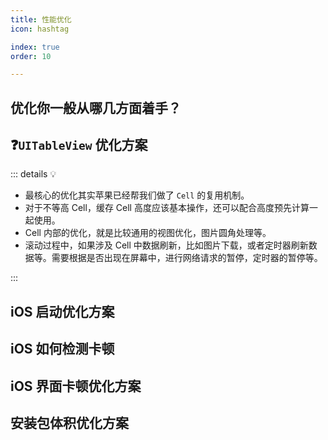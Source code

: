 ```yaml
---
title: 性能优化
icon: hashtag

index: true
order: 10

---
```


<!-- more -->

## 优化你一般从哪几方面着手？

## ❓`UITableView` 优化方案

::: details 💡

  - 最核心的优化其实苹果已经帮我们做了 `Cell` 的复用机制。
  - 对于不等高 Cell，缓存 Cell 高度应该基本操作，还可以配合高度预先计算一起使用。
  - Cell 内部的优化，就是比较通用的视图优化，图片圆角处理等。
  - 滚动过程中，如果涉及 Cell 中数据刷新，比如图片下载，或者定时器刷新数据等。需要根据是否出现在屏幕中，进行网络请求的暂停，定时器的暂停等。

:::

## iOS 启动优化方案

## iOS 如何检测卡顿

## iOS 界面卡顿优化方案

## 安装包体积优化方案